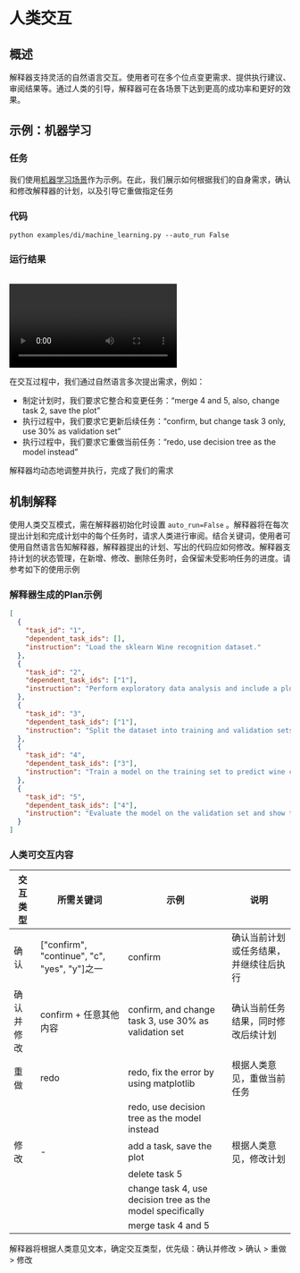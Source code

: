 # 人类交互

## 概述

解释器支持灵活的自然语言交互。使用者可在多个位点变更需求、提供执行建议、审阅结果等。通过人类的引导，解释器可在各场景下达到更高的成功率和更好的效果。

## 示例：机器学习

### 任务

我们使用[机器学习场景](./machine_learning.md)作为示例。在此，我们展示如何根据我们的自身需求，确认和修改解释器的计划，以及引导它重做指定任务

### 代码

```
python examples/di/machine_learning.py --auto_run False
```

### 运行结果

<br>
<video  controls>
  <source src="/image/guide/use_cases/interpreter/human_interaction.mp4" type="video/mp4">
</video>

在交互过程中，我们通过自然语言多次提出需求，例如：

- 制定计划时，我们要求它整合和变更任务：“merge 4 and 5, also, change task 2, save the plot”
- 执行过程中，我们要求它更新后续任务：“confirm, but change task 3 only, use 30% as validation set”
- 执行过程中，我们要求它重做当前任务：“redo, use decision tree as the model instead”

解释器均动态地调整并执行，完成了我们的需求

## 机制解释

使用人类交互模式，需在解释器初始化时设置 `auto_run=False` 。解释器将在每次提出计划和完成计划中的每个任务时，请求人类进行审阅。结合关键词，使用者可使用自然语言告知解释器，解释器提出的计划、写出的代码应如何修改。解释器支持计划的状态管理，在新增、修改、删除任务时，会保留未受影响任务的进度。请参考如下的使用示例

### 解释器生成的Plan示例

```json
[
  {
    "task_id": "1",
    "dependent_task_ids": [],
    "instruction": "Load the sklearn Wine recognition dataset."
  },
  {
    "task_id": "2",
    "dependent_task_ids": ["1"],
    "instruction": "Perform exploratory data analysis and include a plot of the dataset features."
  },
  {
    "task_id": "3",
    "dependent_task_ids": ["1"],
    "instruction": "Split the dataset into training and validation sets with a 20% validation split."
  },
  {
    "task_id": "4",
    "dependent_task_ids": ["3"],
    "instruction": "Train a model on the training set to predict wine class."
  },
  {
    "task_id": "5",
    "dependent_task_ids": ["4"],
    "instruction": "Evaluate the model on the validation set and show the validation accuracy."
  }
]
```

### 人类可交互内容

| 交互类型   | 所需关键词                                   | 示例                                                       | 说明                                   |
| ---------- | -------------------------------------------- | ---------------------------------------------------------- | -------------------------------------- |
| 确认       | ["confirm", "continue", "c", "yes", "y"]之一 | confirm                                                    | 确认当前计划或任务结果，并继续往后执行 |
| 确认并修改 | confirm + 任意其他内容                       | confirm, and change task 3, use 30% as validation set      | 确认当前任务结果，同时修改后续计划     |
| 重做       | redo                                         | redo, fix the error by using matplotlib                    | 根据人类意见，重做当前任务             |
|            |                                              | redo, use decision tree as the model instead               |                                        |
| 修改       | -                                            | add a task, save the plot                                  | 根据人类意见，修改计划                 |
|            |                                              | delete task 5                                              |                                        |
|            |                                              | change task 4, use decision tree as the model specifically |                                        |
|            |                                              | merge task 4 and 5                                         |                                        |

解释器将根据人类意见文本，确定交互类型，优先级：确认并修改 > 确认 > 重做 > 修改
